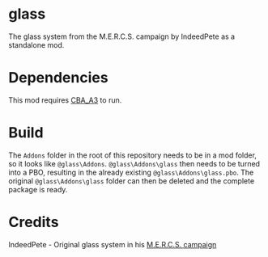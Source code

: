 glass
=====

The glass system from the M.E.R.C.S. campaign by IndeedPete as a standalone mod.

Dependencies
============

This mod requires [CBA_A3](http://forums.bistudio.com/showthread.php?178224-CBA-Community-Base-Addons-ARMA-3) to run.

Build
=====

The `Addons` folder in the root of this repository needs to be in a mod folder, so it looks like `@glass\Addons`. `@glass\Addons\glass` then needs to be turned into a PBO, resulting in the already existing `@glass\Addons\glass.pbo`. The original `@glass\Addons\glass` folder can then be deleted and the complete package is ready.

Credits
=======

IndeedPete - Original glass system in his [M.E.R.C.S. campaign](http://forums.bistudio.com/showthread.php?177261-SP-Campaign-M-E-R-C-S-mercenary-expendable-ruthless-covert-selfish)
